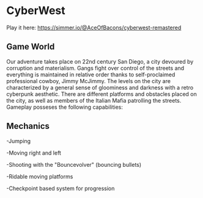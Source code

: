 
# CyberWest
Play it here: https://simmer.io/@AceOfBacons/cyberwest-remastered

## Game World

Our adventure takes place on 22nd century San Diego, a city devoured by corruption and materialism. Gangs fight over control of the streets and everything is maintained in relative order thanks to self-proclaimed professional cowboy, Jimmy McJimmy. The levels on the city are characterized by a general sense of gloominess and darkness with a retro cyberpunk aesthetic. There are different platforms and obstacles placed on the city, as well as members of the Italian Mafia patrolling the streets. Gameplay posseses the following capabilities:

## Mechanics

-Jumping

-Moving right and left

-Shooting with the "Bouncevolver" (bouncing bullets)

-Ridable moving platforms

-Checkpoint based system for progression
